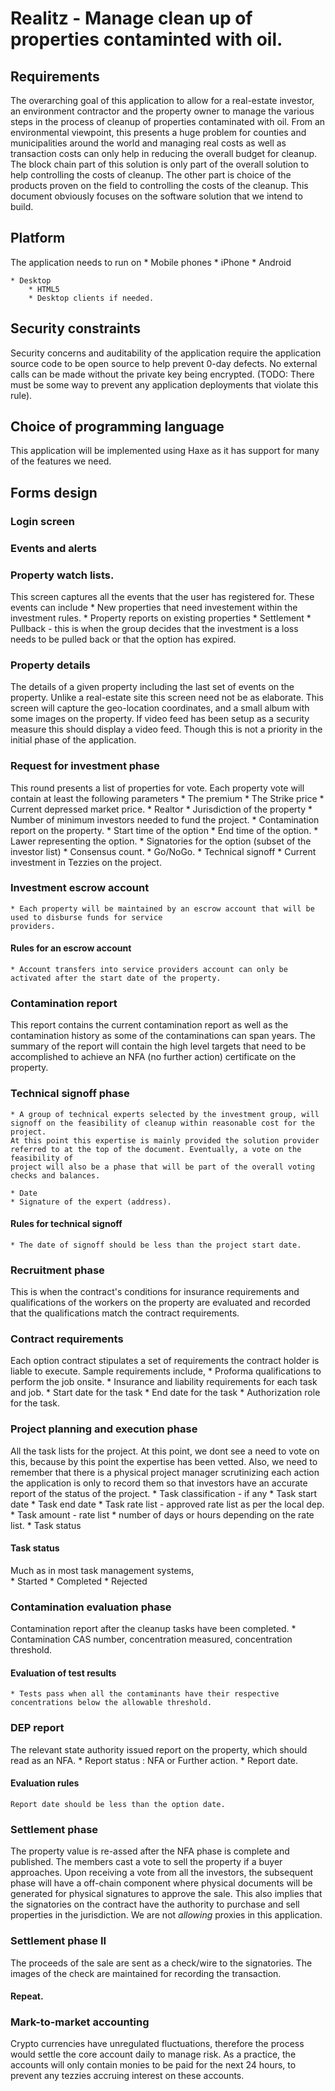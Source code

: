 # Realitz - Manage clean up of properties contaminted with oil.

## Requirements

The overarching goal of this application to allow for a real-estate investor, an environment contractor and the property owner to manage the 
various steps in the process of cleanup of properties contaminated with oil. From an environmental viewpoint, this presents a huge problem for counties
and municipalities around the world and managing real costs as well as transaction costs can only help in reducing the overall budget for cleanup. The block chain part of this solution is only part of the overall solution to help controlling the costs of cleanup. The other part is choice of the products proven on the field to controlling
the costs of the cleanup. This document obviously focuses on the software solution that we intend to build. 

## Platform

The application needs to run on 
	* Mobile phones
		* iPhone
		* Android

	* Desktop 
		* HTML5
		* Desktop clients if needed.


## Security constraints

Security concerns and auditability of the application require the application source code to be open source to help prevent 0-day defects. No external calls can be 
made without the private key being encrypted. (TODO: There must be some way to prevent any application deployments that violate this rule). 


## Choice of programming language 

This application will be implemented using Haxe as it has support for many of the features we need. 

## Forms design 

### Login screen 

### Events and alerts

### Property watch lists.
This screen captures all the events that the user has registered for. These events can include 
	* New properties that need investement within the investment rules.
	* Property reports on existing properties
	* Settlement 
	* Pullback - this is when the group decides that the investment is a loss needs to be pulled back or that the option has expired.

### Property details
The details of a given property including the last set of events on the property. Unlike a real-estate site this screen need not 
be as elaborate. This screen will capture the geo-location coordinates, and a small album with some images on the property. If video
feed has been setup as a security measure this should display a video feed. Though this is not a priority in the initial phase of the 
application.

### Request for investment phase
This round presents a list of properties for vote. Each property vote will contain at least the following parameters
	* The premium
	* The Strike price 
	* Current depressed market price. 
	* Realtor 
	* Jurisdiction of the property
	* Number of minimum investors needed to fund the project.
	* Contamination report on the property.
	* Start time of the option 
	* End time of the option.
	* Lawer representing the option.
	* Signatories for the option (subset of the investor list) 
	* Consensus count.
	* Go/NoGo.
	* Technical signoff
	* Current investment in Tezzies on the project. 

### Investment escrow account
	* Each property will be maintained by an escrow account that will be used to disburse funds for service 
	providers.  

#### Rules for an escrow account
	* Account transfers into service providers account can only be activated after the start date of the property.


### Contamination report
This report contains the current contamination report as well as the contamination history as some of the contaminations can 
span years. The summary of the report will contain the high level targets that need to be accomplished to achieve an NFA (no further action) certificate on the property.

### Technical signoff phase
	* A group of technical experts selected by the investment group, will signoff on the feasibility of cleanup within reasonable cost for the project. 
	At this point this expertise is mainly provided the solution provider referred to at the top of the document. Eventually, a vote on the feasibility of 
	project will also be a phase that will be part of the overall voting checks and balances. 

	* Date 
	* Signature of the expert (address).
#### Rules for technical signoff
	* The date of signoff should be less than the project start date.

### Recruitment phase
This is when the contract's conditions for insurance requirements and qualifications of the workers on the property are evaluated and recorded that 
the qualifications match the contract requirements.

### Contract requirements
Each option contract stipulates a set of requirements the contract holder is liable to execute. Sample requirements include, 
	* Proforma qualifications to perform the job onsite.
	* Insurance and liability requirements for each task and job.
	* Start date for the task
	* End date for the task
	* Authorization role for the task.

### Project planning and execution phase
All the task lists for the project. At this point, we dont see a need to vote on this, because by this point the expertise has been vetted. Also,
we need to remember that there is a physical project manager scrutinizing each action the application is only to record them so that investors have an 
accurate report of the status of the project. 
	* Task classification - if any
	* Task start date 
	* Task end date
	* Task rate list - approved rate list as per the local dep.
	* Task amount - rate list * number of days or hours depending on the rate list.
	* Task status

#### Task status
Much as in most task management systems,  
	* Started
	* Completed
	* Rejected 

### Contamination evaluation phase
Contamination report after the cleanup tasks have been completed.
	* Contamination CAS number, concentration measured, concentration threshold.

#### Evaluation of test results
	* Tests pass when all the contaminants have their respective concentrations below the allowable threshold.


### DEP report
The relevant state authority issued report on the property, which should read as an NFA.
	* Report status : NFA or Further action.
	* Report date.

#### Evaluation rules
	Report date should be less than the option date.


### Settlement phase
The property value is re-assed after the NFA phase is complete and published.  The members cast a vote 
to sell the property if a buyer approaches. Upon receiving a vote from all the investors, the subsequent phase will
have a off-chain component where physical documents will be generated for physical signatures to approve the sale. 
This also implies that the signatories on the contract have the authority to purchase and sell properties in the jurisdiction.
We are not <em> allowing </em> proxies in this application.

### Settlement phase II
The proceeds of the sale are sent as a check/wire to the signatories. The images of the check are maintained for recording the 
transaction.

#### Repeat.

### Mark-to-market accounting
Crypto currencies have unregulated fluctuations, therefore the process would settle the core account daily to manage risk. As a practice, the accounts will only contain monies to be paid
for the next 24 hours, to prevent any tezzies accruing interest on these accounts.

